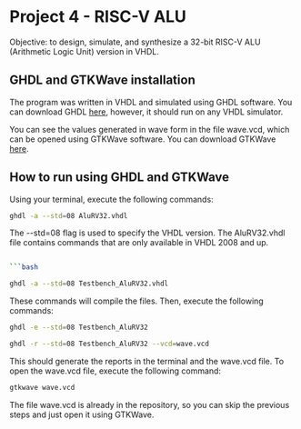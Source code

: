 # Project 4 - RISC-V ALU

Objective: to design, simulate, and synthesize a 32-bit RISC-V ALU (Arithmetic Logic Unit) version in VHDL.

## GHDL and GTKWave installation

The program was written in VHDL and simulated using GHDL software. You can download GHDL [here](https://github.com/ghdl/ghdl), however, it should run on any VHDL simulator.

You can see the values generated in wave form in the file wave.vcd, which can be opened using GTKWave software. You can download GTKWave [here](http://gtkwave.sourceforge.net/).

## How to run using GHDL and GTKWave

Using your terminal, execute the following commands:

```bash
ghdl -a --std=08 AluRV32.vhdl

```

The --std=08 flag is used to specify the VHDL version. The AluRV32.vhdl file contains commands that are only available in VHDL 2008 and up.

````bash

```bash

ghdl -a --std=08 Testbench_AluRV32.vhdl

````

These commands will compile the files. Then, execute the following commands:

```bash
ghdl -e --std=08 Testbench_AluRV32

```

```bash
ghdl -r --std=08 Testbench_AluRV32 --vcd=wave.vcd

```

This should generate the reports in the terminal and the wave.vcd file. To open the wave.vcd file, execute the following command:

```bash
gtkwave wave.vcd

```

The file wave.vcd is already in the repository, so you can skip the previous steps and just open it using GTKWave.

